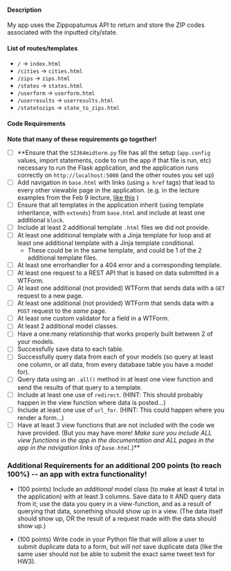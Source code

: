 #### Description
My app uses the Zippopatumus API to return and store the ZIP codes associated with the inputted city/state.

#### List of routes/templates
- `/` -> `index.html`
- `/cities` -> `cities.html`
- `/zips` -> `zips.html`
- `/states` -> `states.html`
- `/userform` -> `userform.html`
- `/userresults` -> `userresults.html`
- `/statetozips` -> `state_to_zips.html`


#### Code Requirements

**Note that many of these requirements go together!**

- [ ] **Ensure that the `SI364midterm.py` file has all the setup (`app.config` values, import statements, code to run the app if that file is run, etc) necessary to run the Flask application, and the application runs correctly on `http://localhost:5000` (and the other routes you set up)
- [ ] Add navigation in `base.html` with links (using `a href` tags) that lead to every other viewable page in the application. (e.g. in the lecture examples from the Feb 9 lecture, [like this](https://www.dropbox.com/s/hjcls4cfdkqwy84/Screenshot%202018-02-15%2013.26.32.png?dl=0) )
- [ ] Ensure that all templates in the application inherit (using template inheritance, with `extends`) from `base.html` and include at least one additional `block`.
- [ ] Include at least 2 additional template `.html` files we did not provide.
- [ ] At least one additional template with a Jinja template for loop and at least one additional template with a Jinja template conditional.
    - These could be in the same template, and could be 1 of the 2 additional template files.
- [ ] At least one errorhandler for a 404 error and a corresponding template.
- [ ] At least one request to a REST API that is based on data submitted in a WTForm.
- [ ] At least one additional (not provided) WTForm that sends data with a `GET` request to a new page.
- [ ] At least one additional (not provided) WTForm that sends data with a `POST` request to the *same* page.
- [ ] At least one custom validator for a field in a WTForm.
- [ ] At least 2 additional model classes.
- [ ] Have a one:many relationship that works properly built between 2 of your models.
- [ ] Successfully save data to each table.
- [ ] Successfully query data from each of your models (so query at least one column, or all data, from every database table you have a model for).
- [ ] Query data using an `.all()` method in at least one view function and send the results of that query to a template.
- [ ] Include at least one use of `redirect`. (HINT: This should probably happen in the view function where data is posted...)
- [ ] Include at least one use of `url_for`. (HINT: This could happen where you render a form...)
- [ ] Have at least 3 view functions that are not included with the code we have provided. (But you may have more! *Make sure you include ALL view functions in the app in the documentation and ALL pages in the app in the navigation links of `base.html`.*)**

### Additional Requirements for an additional 200 points (to reach 100%) -- an app with extra functionality!

* (100 points) Include an *additional* model class (to make at least 4 total in the application) with at least 3 columns. Save data to it AND query data from it; use the data you query in a view-function, and as a result of querying that data, something should show up in a view. (The data itself should show up, OR the result of a request made with the data should show up.)

* (100 points) Write code in your Python file that will allow a user to submit duplicate data to a form, but will *not* save duplicate data (like the same user should not be able to submit the exact same tweet text for HW3).
